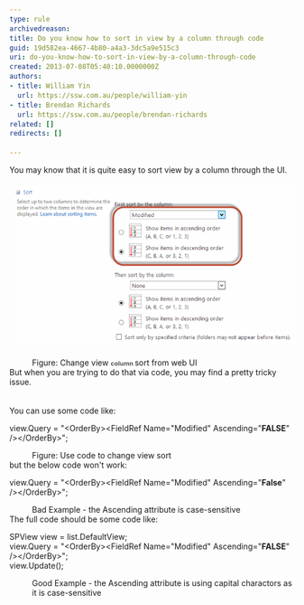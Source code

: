 ```yaml
---
type: rule
archivedreason: 
title: Do you know how to sort in view by a column through code
guid: 19d582ea-4667-4b80-a4a3-3dc5a9e515c3
uri: do-you-know-how-to-sort-in-view-by-a-column-through-code
created: 2013-07-08T05:40:10.0000000Z
authors:
- title: William Yin
  url: https://ssw.com.au/people/william-yin
- title: Brendan Richards
  url: https://ssw.com.au/people/brendan-richards
related: []
redirects: []

---
```



​​​You may know that it is quite easy to sort view by a column through the UI.<dl class="ssw15-rteElement-ImageArea"><img src="SortInView.png" alt="SortInView.png" style="margin:5px;width:650px;" /></dl><dd class="ssw15-rteElement-FigureNormal">Figure: Change view <span style="color:#555555;font-size:11px;font-weight:bold;">column </span>​sort from web UI</dd><div>But when you are trying to do that via code, you may find a pretty tricky issue.</div>
<br><excerpt class='endintro'></excerpt><br>
You can use some code like:<div><p class="ssw15-rteElement-CodeArea">view.Query = "&lt;OrderBy&gt;&lt;FieldRef Name=\"Modified\" Ascending=\"<strong>FALSE</strong>\" /&gt;&lt;/OrderBy&gt;";</p><dd class="ssw15-rteElement-FigureNormal">Figure: Use code to change view sort</dd><div>but the below code won't work:<br></div><div><p class="ssw15-rteElement-CodeArea">view.Query = "&lt;OrderBy&gt;&lt;FieldRef Name=\"Modified\" Ascending=\"<strong>False</strong>\" /&gt;&lt;/OrderBy&gt;";</p><dd class="ssw15-rteElement-FigureBad">Bad Example - the Ascending attribute is case-sensitive<br></dd><div>The full code should be some code ​like:</div><div><p class="ssw15-rteElement-CodeArea">SPView view = list.DefaultView;<br>view.Query = "&lt;OrderBy&gt;&lt;FieldRef Name=\"Modified\" Ascending=\"<strong>FALSE</strong>\" /&gt;&lt;/OrderBy&gt;";<br>view.Update();​​​​<br></p><dd class="ssw15-rteElement-FigureGood">​Good Example - the Ascending attribute is using capital charactors as it is case-sensitive</dd>                 </div></div><div>                    </div><div>                    </div><br></div>



